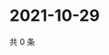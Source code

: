 # 2021-10-29

共 0 条

<!-- BEGIN WEIBO -->
<!-- 最后更新时间 Fri Oct 29 2021 11:00:52 GMT+0800 (China Standard Time) -->

<!-- END WEIBO -->
